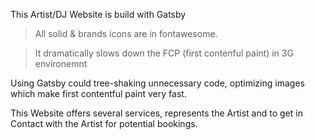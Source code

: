 This Artist/DJ Website is build with Gatsby 

> All solid & brands icons are in fontawesome.

> It dramatically slows down the FCP (first contenful paint) in 3G environemnt 

Using Gatsby could tree-shaking unnecessary code, optimizing images which make first contentful paint very fast.

This Website offers several services, represents the Artist and to get in Contact with the Artist for potential bookings. 



